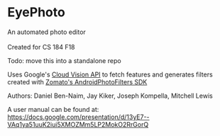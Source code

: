 
**EyePhoto**
======
An automated photo editor
<br><br>
Created for CS 184 F18

Todo: move this into a standalone repo

Uses Google's [Cloud Vision API](https://cloud.google.com/vision/) to fetch features 
and generates filters created with [Zomato's AndroidPhotoFilters SDK](https://github.com/Zomato/AndroidPhotoFilters)

Authors: Daniel Ben-Naim, Jay Kiker, Joseph Kompella, Mitchell Lewis

A user manual can be found at: <br>https://docs.google.com/presentation/d/13yE7--VAq1ya51uuK2iui5XMOZMm5LP2MokO2RrGorQ

